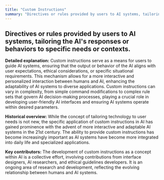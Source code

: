 ```yaml
---
title: "Custom Instructions"
summary: "Directives or rules provided by users to AI systems, tailoring the AI's responses or behaviors to specific needs or contexts."
---
```


## Directives or rules provided by users to AI systems, tailoring the AI's responses or behaviors to specific needs or contexts.

**Detailed explanation:** Custom instructions serve as a means for users to guide AI systems, ensuring that the output or behavior of the AI aligns with user expectations, ethical considerations, or specific situational requirements. This mechanism allows for a more interactive and personalized interaction between humans and AI, enhancing the adaptability of AI systems to diverse applications. Custom instructions can vary in complexity, from simple command modifications to complex rule sets that govern AI decision-making processes, playing a crucial role in developing user-friendly AI interfaces and ensuring AI systems operate within desired parameters.

**Historical overview:** While the concept of tailoring technology to user needs is not new, the specific application of custom instructions in AI has gained prominence with the advent of more interactive and adaptable AI systems in the 21st century. The ability to provide custom instructions has become increasingly important as AI systems have become more integrated into daily life and specialized applications.

**Key contributors:** The development of custom instructions as a concept within AI is a collective effort, involving contributions from interface designers, AI researchers, and ethical guidelines developers. It is an ongoing area of research and development, reflecting the evolving relationship between humans and AI systems.

